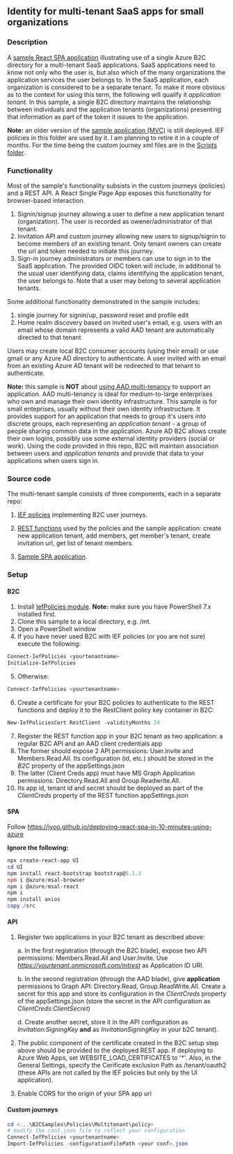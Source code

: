 ## Identity for multi-tenant SaaS apps for small organizations

### Description
A [sample React SPA application](https://aka.ms/mtb2c) illustrating use of a single Azure B2C directory for a multi-tenant SaaS applications. SaaS applications need to know not only who the user is, but also which of the many organizations the application services the user belongs to. In the SaaS application, each organization is considered to be a separate tenant. To make it more obvious as to the context for using this term, the following will qualify it *application tenant*. In this sample, a single B2C directory maintains the relationship between individuals and the application tenants (organizations) presenting that information as part of the token it issues to the application.

**Note:** an older version of the [sample application (MVC)](https://b2cmultitenant.azurewebsites.net) is still deployed. IEF policies in this folder are used by it. I am planning to retire it in a couple of months. For the time being the custom journey xml files are in the [Scripts folder](https://github.com/mrochon/b2csamples/tree/master/Scripts/MultiTenant).

### Functionality

Most of the sample's functionality subsists in the custom journeys (policies) and a REST API. A React Single Page App exposes this functionality for browser-based interaction.

1. Signin/signup journey allowing a user to define a new application tenant (organization). The user is recorded as owener/administrator of that tenant.
2. Invitation API and custom journey allowing new users to signup/signin to become members of an existing tenant. Only tenant owners can create the url and token needed to initiate this journey.
2. Sign-in journey administrators or members can use to sign in to the SaaS application. The provided OIDC token will include, in additional to the usual user identifying data, claims identifying the application tenant, the user belongs to. Note that a user may belong to several application tenants.

Some additional functionality demonstrated in the sample includes:
1. single journey for signin/up, password reset and profile edit
2. Home realm discovery based on invited user's email, e.g. users with an email whose domain represents a valid AAD tenant are automatically directed to that tenant

Users may create local B2C consumer accounts (using their email) or use gmail or any Azure AD directory to authenticate. A user invited with an email from an existing Azure AD tenant will be redirected to that tenant to authenticate.

**Note:** this sample is **NOT** about [using AAD multi-tenancy](https://docs.microsoft.com/en-us/azure/dotnet-develop-multitenant-applications) to support an application. AAD multi-tenancy is ideal for medium-to-large enterprises who own and manage their own identity infrastructure. This sample is for small enteprises, usually without their own identity infrastructure. It provides support for an application that needs to group it's users into discrete groups, each representing an *application tenant* - a group of people sharing common data in the application. Azure AD B2C allows create their own logins, possibly use some external identity providers (social or work). Using the code provided in this repo, B2C will maintain association between users and *application tenants* and provide that data to your applications when users sign in.

### Source code

The multi-tenant sample consists of three components, each in a separate repo:

1. [IEF policies](https://github.com/mrochon/b2csamples/tree/master/Policies/MultiTenant/policy) implementing B2C user journeys.

2. [REST functions](https://github.com/mrochon/b2csamples/tree/master/Policies/MultiTenant/source/API) used by the policies and the sample application: create new application tenant, add members, get member's tenant, create invitation url, get list of tenant members.

3. [Sample SPA application](https://github.com/mrochon/b2csamples/tree/master/Policies/MultiTenant/source/UI).

### Setup

#### B2C

1. Install [IefPolicies module](https://www.powershellgallery.com/packages/IefPolicies/). **Note:** make sure you have PowerShell 7.x installed first.
2. Clone this sample to a local directory, e.g. /mt. 
3. Open a PowerShell window
4. If you have never used B2C with IEF policies (or you are not sure) execute the following:

```PowerShell
Connect-IefPolicies <yourtenantname>
Initialize-IefPolicies  
```

5. Otherwise:

```PowerShell
Connect-IefPolicies <yourtenantname>
```

6. Create a certificate for your B2C policies to authenticate to the REST functions and deploy it to the RestClient policy key container in B2C:

```PowerShell
New-IefPoliciesCert RestClient -validityMonths 24
```

7. Register the REST function app in your B2C tenant as two application: a regular B2C API and an AAD client credentials app
8. The former should expose 2 API permissions: User.Invite and Members.Read.All. Its configuration (id, etc.) should be stored in the *B2C* property of the appSettings.json
8. The latter (Client Creds app) must have MS Graph Application permissions: Directory.Read.All and Group.Readwrite.All.
9. Its app id, tenant id and secret should be deployed as part of the *ClientCreds* property of the REST function appSettings.json 

#### SPA

Follow https://jyoo.github.io/deploying-react-spa-in-10-minutes-using-azure


**Ignore the following:**
```PowerShell
npx create-react-app UI
cd UI
npm install react-bootstrap bootstrap@5.1.3
npm i @azure/msal-browser
npm i @azure/msal-react
npm i 
npm install axios
copy /src
```

#### API
1. Register two applications in your B2C tenant as described above:

    a. In the first registration (through the B2C blade), expose two API permissions: Members.Read.All and User.Invite. Use *https://yourtenant.onmicrosoft.com/mtrest* as Application ID URI.

    b. In the second registration (through the AAD blade), give **application** permissions to Graph API: Directory.Read, Group.ReadWrite.All. Create a secret for this app and store its configuration in the *ClientCreds* property of the appSettings.json (store the secret in the API configuration as *ClientCreds:ClientSecret*)

    d. Create another secret, store it in the API configuration as *Invitation:SigningKey* **and** as *InvitationSigningKey* in your b2C tenant). 

2. The public component of the certificate created in the B2C setup step above should be provided to the deployed REST app. If deploying to Azure Web Apps, set WEBSITE_LOAD_CERTIFICATES to '*'. Also, in the General Settings, specify the Cerificate exclusion Path as /tenant/oauth2 (these APIs are not called by the IEF policies but only by the UI application). 

6. Enable CORS for the origin of your SPA app url

#### Custom journeys
```PowerShell
cd <...\B2CSamples\Policies\Multitenant\policy>
# modify the conf.json file to reflect your configuration
Connect-IefPolicies <yourtenantname>
Import-IefPolicies -configurationFilePath <your conf>.json
```


